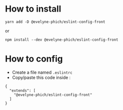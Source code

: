 # How to install
```
yarn add -D @evelyne-phich/eslint-config-front
```
or
```
npm install --dev @evelyne-phich/eslint-config-front
```

# How to config
- Create a file named `.eslintrc`
- Copy/paste this code inside :
```
{
  "extends": [
    "@evelyne-phich/eslint-config-front"
  ]
}
```